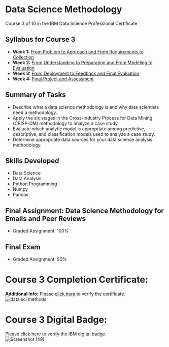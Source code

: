 # Data Science Methodology
Course 3 of 10 in the IBM Data Science Professional Certificate
## Syllabus for Course 3
- **Week 1:** [From Problem to Approach and From Requirements to Collection](https://github.com/KailaniBailey/IBM-Data-Science-Professional-Certificate/tree/main/03.%20Data%20Science%20Methodology/Week%201:%20From%20Problem%20to%20Approach%20and%20From%20Requirements%20to%20Collection)
- **Week 2:** [From Understanding to Preparation and From Modeling to Evaluation](https://github.com/KailaniBailey/IBM-Data-Science-Professional-Certificate/tree/main/03.%20Data%20Science%20Methodology/Week%202:%20From%20Understanding%20to%20Preparation%20and%20From%20Modeling%20to%20Evaluation)
- **Week 3:** [From Deployment to Feedback and Final Evaluation](https://github.com/KailaniBailey/IBM-Data-Science-Professional-Certificate/tree/main/03.%20Data%20Science%20Methodology/Week%203:%20From%20Deployment%20to%20Feedback%20and%20Final%20Evaluation)
- **Week 4:** [Final Project and Assessment](https://github.com/KailaniBailey/IBM-Data-Science-Professional-Certificate/tree/main/03.%20Data%20Science%20Methodology/Week%204:%20Final%20Project%20and%20Assessment)
## Summary of Tasks
- Describe what a data science methodology is and why data scientists need a methodology.
- Apply the six stages in the Cross-Industry Process for Data Mining (CRISP-DM) methodology to analyze a case study.
- Evaluate which analytic model is appropriate among predictive, descriptive, and classification models used to analyze a case study.
- Determine appropriate data sources for your data science analysis methodology.
## Skills Developed
- Data Science
- Data Analysis
- Python Programming
- Numpy
- Pandas
## Final Assignment: Data Science Methodology for Emails and Peer Reviews
- Graded Assignment: 100%
## Final Exam
- Graded Assignment: 90%
# Course 3 Completion Certificate:
**Additional Info:** Please [click here](https://www.coursera.org/account/accomplishments/verify/XAUCPC9EBKXY) to verify the certificate.<br>
![data sci methods](https://github.com/KailaniBailey/IBM-Data-Science-Professional-Certificate/assets/158431578/e9e01dbd-0460-4d06-86dd-f95464465cd0)
# Course 3 Digital Badge:
Please [click here](https://www.credly.com/badges/2cc76063-54e1-4152-a45c-06515f172f2c/public_url) to verify the IBM digital badge.<br>
![Screenshot (49)](https://github.com/KailaniBailey/IBM-Data-Science-Professional-Certificate/assets/158431578/b0468716-7483-4794-951a-14125c15dae8)

